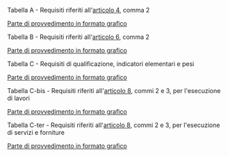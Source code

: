 Tabella A - Requisiti riferiti all'[articolo 4](/allegato-2.4-articolo-4/2), comma 2 

[Parte di provvedimento in formato grafico](https://www.gazzettaufficiale.it/do/atto/serie_generale/caricaPdf?cdimg=24G0023100000880110001&dgu=2024-12-31&art.dataPubblicazioneGazzetta=2024-12-31&art.codiceRedazionale=24G00231&art.num=88&art.tiposerie=SG)

Tabella B - Requisiti riferiti all'[articolo 6](/allegato-2.4-articolo-6/1), comma 2 

[Parte di provvedimento in formato grafico](https://www.gazzettaufficiale.it/do/atto/serie_generale/caricaPdf?cdimg=24G0023100000880110002&dgu=2024-12-31&art.dataPubblicazioneGazzetta=2024-12-31&art.codiceRedazionale=24G00231&art.num=88&art.tiposerie=SG)

Tabella C - Requisiti di qualificazione, indicatori elementari e pesi

[Parte di provvedimento in formato grafico](https://www.gazzettaufficiale.it/do/atto/serie_generale/caricaPdf?cdimg=24G0023100000880110003&dgu=2024-12-31&art.dataPubblicazioneGazzetta=2024-12-31&art.codiceRedazionale=24G00231&art.num=88&art.tiposerie=SG)

Tabella C-bis - Requisiti riferiti all'[articolo 8](/allegato-2.4-articolo-8/2), commi 2 e  3,
per l'esecuzione di lavori 

[Parte di provvedimento in formato grafico](https://www.gazzettaufficiale.it/do/atto/serie_generale/caricaPdf?cdimg=24G0023100000880110004&dgu=2024-12-31&art.dataPubblicazioneGazzetta=2024-12-31&art.codiceRedazionale=24G00231&art.num=88&art.tiposerie=SG)

Tabella C-ter - Requisiti riferiti all'[articolo 8](/allegato-2.4-articolo-8/2), commi 2 e 3, per
l'esecuzione di servizi e forniture 

[Parte di provvedimento in formato grafico](https://www.gazzettaufficiale.it/do/atto/serie_generale/caricaPdf?cdimg=24G0023100000880110005&dgu=2024-12-31&art.dataPubblicazioneGazzetta=2024-12-31&art.codiceRedazionale=24G00231&art.num=88&art.tiposerie=SG)
